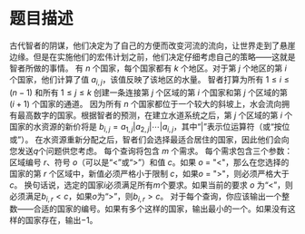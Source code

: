 # 题目描述

古代智者的阴谋，他们决定为了自己的方便而改变河流的流向，让世界走到了悬崖边缘。但是在实施他们的宏伟计划之前，他们决定仔细考虑自己的策略——这就是智者所做的事情。
有 $n$ 个国家，每个国家都有 $k$ 个地区。对于第 $j$ 个地区的第 $i$ 个国家，他们计算了值 $a_{i,j}$，该值反映了该地区的水量。
智者打算为所有 $1 \leq i \leq (n-1)$ 和所有 $1 \leq j \leq k$ 创建一条连接第 $j$ 个区域的第 $i$ 个国家和第 $j$ 个区域的第 $(i+1)$ 个国家的通道。
因为所有 $n$ 个国家都位于一个较大的斜坡上，水会流向拥有最高数字的国家。根据智者的预测，在建立水道系统之后，第 $j$ 个区域的第 $i$ 个国家的水资源的新价将是 $b_{i,j} = a_{1,j} | a_{2,j} | \cdots | a_{i,j}$，其中“|”表示位运算符（或“按位或”）。
在水资源重新分配之后，智者们会选择最适合居住的国家，因此他们会向您发送$q$个问题供您考虑。
每个查询将包含 $m$ 个需求。
每个需求包含三个参数：区域编号 $r$、符号 $o$（可以是“$<$”或“$>$”）和值 $c$。如果 $o$ = "$<$"，那么在您选择的国家的第 $r$ 个区域中，新值必须严格小于限制 $c$，如果$o$ = "$>$"，则必须严格大于 $c$。
换句话说，选定的国家$i$必须满足所有$m$个要求。如果当前的要求 $o$ 为“$<$”，则必须满足$b_{i,r} < c$，如果$o$为“$>$”，则$b_{i,r} > c$。
对于每个查询，你应该输出一个整数——合适的国家的编号。如果有多个这样的国家，输出最小的一个。如果没有这样的国家存在，输出$-1$。

